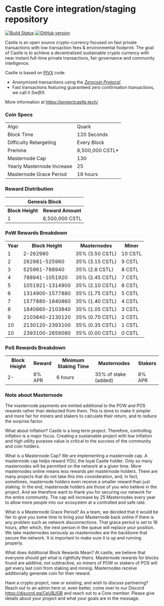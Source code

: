 Castle Core integration/staging repository
=====================================

[![Build Status](https://travis-ci.org/MyCryptoCoins/Castle.svg?branch=master)](https://travis-ci.org/MyCryptoCoins/Castle) [![GitHub version](https://badge.fury.io/gh/MyCryptoCoins%2FCastle.svg)](https://badge.fury.io/gh/MyCryptoCoins%2FCastle)

Castle is an open source crypto-currency focused on fast private transactions with low transaction fees & environmental footprint.  The goal of Castle is to achieve a decentralized sustainable crypto currency with near instant full-time private transactions, fair governance and community intelligence.

Castle is based on [PIVX](http://www.pivx.org) code.

- Anonymized transactions using the [_Zerocoin Protocol_](http://www.pivx.org/zpiv).
- Fast transactions featuring guaranteed zero confirmation transactions, we call it _SwiftX_.


More information at https://projectcastle.tech/ 

### Coin Specs
<table>
<tr><td>Algo</td><td>Quark</td></tr>
<tr><td>Block Time</td><td>120 Seconds</td></tr>
<tr><td>Difficulty Retargeting</td><td>Every Block</td></tr>
<tr><td>Premine</td><td>8,500,000 CSTL*</td></tr>
  <tr><td>Masternode Cap</td><td>130</td></tr>
  <tr><td>Yearly Masternode Increase</td><td>25</td></tr>
  <tr><td>Masternode Grace Period</td><td> 18 hours</td></tr>
</table>


### Reward Distribution

<table>
<th colspan=4>Genesis Block</th>
<tr><th>Block Height</th><th>Reward Amount</th></tr>
<tr><td>1</td><td>8,500,000 CSTL</td></tr>
</table>

### PoW Rewards Breakdown

<table>
<th>Year</th><th>Block Height</th><th>Masternodes</th><th>Miner</th>
<tr><td>1</td><td>2-262980</td><td>35% (3.50 CSTL)</td><td>10 CSTL</td></tr>
<tr><td>2</td><td>262981-525960</td><td>35% (3.15 CSTL)</td><td>9 CSTL</td></tr>
<tr><td>3</td><td>525961-788940</td><td>35% (2.8 CSTL)</td><td>8 CSTL</td></tr>
<tr><td>4</td><td>788941-1051920</td><td>35% (2.45 CSTL)</td><td>7 CSTL</td></tr>
<tr><td>5</td><td>1051921-1314900</td><td>35% (2.10 CSTL)</td><td>6 CSTL</td></tr>
<tr><td>6</td><td>1314900-1577880</td><td>35% (1.75 CSTL)</td><td>5 CSTL</td></tr>
<tr><td>7</td><td>1577880-1840860</td><td>35% (1.40 CSTL)</td><td>4 CSTL</td></tr>
<tr><td>8</td><td>1840860-2103840</td><td>35% (1.05 CSTL)</td><td>3 CSTL</td></tr>
<tr><td>9</td><td>2103840-2130120</td><td>35% (0.70 CSTL)</td><td>2 CSTL</td></tr>
<tr><td>10</td><td>2130120-2393100</td><td>35% (0.35 CSTL)</td><td>1 CSTL</td></tr>
<tr><td>10</td><td>2393100-2656080</td><td>35% (0.00 CSTL)</td><td>0 CSTL</td></tr>

</table>

### PoS Rewards Breakdown

<table>
<th>Block Height</th><th>Reward</th><th>Minimum Staking Time</th><th>Masternodes</th><th>Stakers</th>
<tr><td>2-</td><td>8% APR</td><td>6 hours</td><td>35% of stake (added)</td><td>8% APR</td></tr>
</table>

### Note about Masternode 
The masternode payments are minted additional to the POW and POS rewards rather than deducted from them.  This is done to make it simpler and more fair for miners and stakers to calculate their return, and to reduce the surprise factor.

What about inflation?
Castle is a long term project. Therefore, controlling inflation is a major focus. Creating a sustainable project with low inflation and high utility purpose value is critical to the success of the community and coin holders. 

What is a Masternode Cap?
We are implementing a masternode cap. A masternode cap helps reward YOU, the loyal Castle holder. Only so many masternodes will be permitted on the network at a given time. More masternodes online means less rewards per masternode holders. There are many projects that do not take this into consideration, and, in fact, sometimes, masternode holders even receive a smaller reward than just staking. In the end, masternode holders are those of you who believe in the project. And we therefore want to thank you for securing our network for the entire community. The cap will increase by 25 Masternodes every year to allow more people into our ecosystem at a controlled and safe rate. 

What is a Masternode Grace Period?
As a team, we decided that it would be fair to give you some time to bring your Masternode back online if there is any problem such as network disconnections. That grace period is set to 18 hours, after which, the next person in the queue will replace your position. We take masternodes seriously as masternodes are the backbone that secure the network. It is important to make sure it is up and running properly. 

What does Additional Block Rewards Mean?
At castle, we believe that everyone should get what is rightfully theirs. Masternode rewards for blocks found are additive, not subtractive, so miners of POW or stakers of POS will get every last coin from staking and mining. Masternodes receive additionally generate coin for their reward.

Have a crypto project, new or existing, and wish to discuss partnering? Reach out to an admin here or, even better, come over to our Discord https://discord.gg/CeUBJGB and reach out to a Core member. Please give details about your project and what your goals are in the message. 

